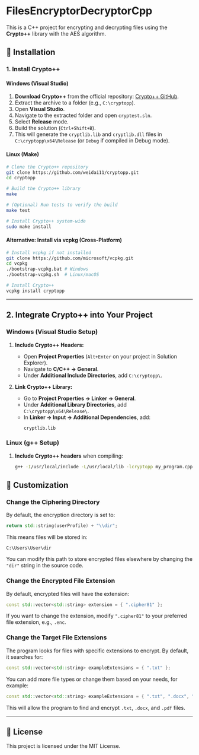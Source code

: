 # FilesEncryptorDecryptorCpp

This is a C++ project for encrypting and decrypting files using the **Crypto++** library with the AES algorithm.

## 🔧 Installation

### **1. Install Crypto++**

#### **Windows (Visual Studio)**
1. **Download Crypto++** from the official repository: [Crypto++ GitHub](https://github.com/weidai11/cryptopp).
2. Extract the archive to a folder (e.g., `C:\cryptopp`).
3. Open **Visual Studio**.
4. Navigate to the extracted folder and open `cryptest.sln`.
5. Select **Release** mode.
6. Build the solution (`Ctrl+Shift+B`).
7. This will generate the `cryptlib.lib` and `cryptlib.dll` files in `C:\cryptopp\x64\Release` (or `Debug` if compiled in Debug mode).

#### **Linux (Make)**
```sh
# Clone the Crypto++ repository
git clone https://github.com/weidai11/cryptopp.git
cd cryptopp

# Build the Crypto++ library
make

# (Optional) Run tests to verify the build
make test

# Install Crypto++ system-wide
sudo make install
```

#### **Alternative: Install via vcpkg (Cross-Platform)**
```sh
# Install vcpkg if not installed
git clone https://github.com/microsoft/vcpkg.git
cd vcpkg
./bootstrap-vcpkg.bat # Windows
./bootstrap-vcpkg.sh  # Linux/macOS

# Install Crypto++
vcpkg install cryptopp
```

---

## **2. Integrate Crypto++ into Your Project**

### **Windows (Visual Studio Setup)**
1. **Include Crypto++ Headers:**
   - Open **Project Properties** (`Alt+Enter` on your project in Solution Explorer).
   - Navigate to **C/C++ → General**.
   - Under **Additional Include Directories**, add `C:\cryptopp\`.

2. **Link Crypto++ Library:**
   - Go to **Project Properties → Linker → General**.
   - Under **Additional Library Directories**, add `C:\cryptopp\x64\Release\`.
   - In **Linker → Input → Additional Dependencies**, add:
     ```
     cryptlib.lib
     ```

### **Linux (g++ Setup)**
1. **Include Crypto++ headers** when compiling:
   ```sh
   g++ -I/usr/local/include -L/usr/local/lib -lcryptopp my_program.cpp -o my_program
   ```


## 🔄 Customization

### **Change the Ciphering Directory**
By default, the encryption directory is set to:
```cpp
return std::string(userProfile) + "\\dir";
```
This means files will be stored in:
```
C:\Users\User\dir
```
You can modify this path to store encrypted files elsewhere by changing the `"dir"` string in the source code.

### **Change the Encrypted File Extension**
By default, encrypted files will have the extension:
```cpp
const std::vector<std::string> extension = { ".cipher81" };
```
If you want to change the extension, modify `".cipher81"` to your preferred file extension, e.g., `.enc`.

### **Change the Target File Extensions**
The program looks for files with specific extensions to encrypt. By default, it searches for:
```cpp
const std::vector<std::string> exampleExtensions = { ".txt" };
```
You can add more file types or change them based on your needs, for example:
```cpp
const std::vector<std::string> exampleExtensions = { ".txt", ".docx", ".pdf" };
```
This will allow the program to find and encrypt `.txt`, `.docx`, and `.pdf` files.

---

## 📜 License
This project is licensed under the MIT License.

